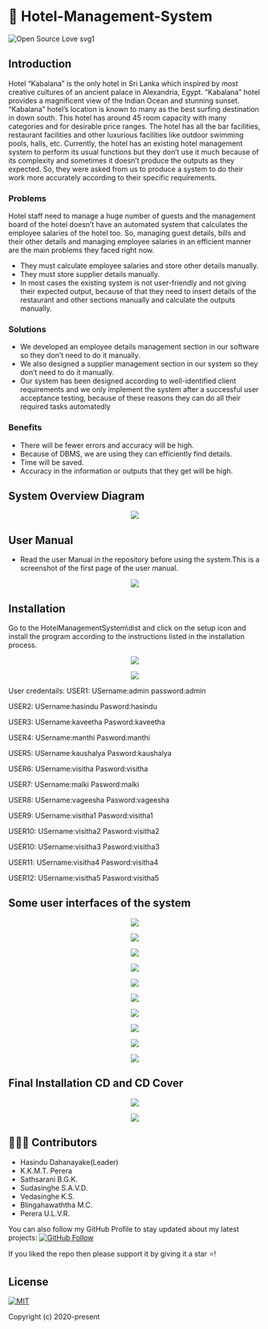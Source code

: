 #  :hotel: Hotel-Management-System
![Open Source Love svg1](https://badges.frapsoft.com/os/v1/open-source.svg?v=103)
## Introduction
Hotel “Kabalana” is the only hotel in Sri Lanka which inspired by most creative cultures of an ancient palace in Alexandria, Egypt. “Kabalana” hotel provides a magnificent view of the Indian Ocean and stunning sunset. “Kabalana” hotel’s location is known to many as the best surfing destination in down south. This hotel has around 45 room capacity with many categories and for desirable price ranges. The hotel has all the bar facilities, restaurant facilities and other luxurious facilities like outdoor swimming pools, halls, etc.    Currently, the hotel has an existing hotel management system to perform its usual functions but they don’t use it much because of its complexity and sometimes it doesn’t produce the outputs as they expected. So, they were asked from us to produce a system to do their work more accurately according to their specific requirements. 


### Problems

Hotel staff need to manage a huge number of guests and the management board of the hotel doesn’t have an automated system that calculates the employee salaries of the hotel too. So, managing guest details, bills and their other details and managing employee salaries in an efficient manner are the main problems they faced right now. 


*  They must calculate employee salaries and store other details manually.
*  They must store supplier details manually.
*  In most cases the existing system is not user-friendly and not giving their expected output, because of that they need to insert details of the restaurant and other sections manually and calculate the outputs manually. 


### Solutions

*   We developed an employee details management section in our software so they don’t need to do it manually. 
*   We also designed a supplier management section in our system so they don’t need to do it manually. 
*   Our system has been designed according to well-identified client requirements and we only implement the system after a successful user acceptance testing, because of these reasons they can do all their required tasks automatedly

### Benefits 

*   There will be fewer errors and accuracy will be high. 
*   Because of DBMS, we are using they can efficiently find details. 
*   Time will be saved. 
*   Accuracy in the information or outputs that they get will be high.


## System Overview Diagram

<p align="middle">
  <img src="../master/interfaces/systemoverview.PNG"/>
 </p>
 
 ## User Manual 
* Read the user Manual in the repository before using the system.This is a screenshot of the first page of the user manual.
 
 <p align="middle">
  <img src="../master/interfaces/usermanual.PNG"/>
 </p>
 
  ## Installation

Go to the HotelManagementSystem\dist and click on the setup icon and install the program according to the instructions listed in the installation process.

<p align="middle">
  <img src="../master/interfaces/Installation Folder.PNG"/>
 </p>
 
  <p align="middle">
  <img src="../master/interfaces/Installation Window.PNG"/>
 </p>
 

 
 User credentails:
USER1:
USername:admin
password:admin

USER2:
USername:hasindu
Pasword:hasindu

USER3:
USername:kaveetha
Pasword:kaveetha


USER4:
USername:manthi
Pasword:manthi

USER5:
USername:kaushalya
Pasword:kaushalya

USER6:
USername:visitha
Pasword:visitha

USER7:
USername:malki
Pasword:malki

USER8:
USername:vageesha
Pasword:vageesha

USER9:
USername:visitha1
Pasword:visitha1

USER10:
USername:visitha2
Pasword:visitha2

USER10:
USername:visitha3
Pasword:visitha3

USER11:
USername:visitha4
Pasword:visitha4

USER12:
USername:visitha5
Pasword:visitha5

  
 
 ## Some user interfaces of the system
 
 <p align="middle">
  <img src="../master/interfaces/splash.PNG"/>
 </p>
 
 
 <p align="middle">
  <img src="../master/interfaces/UI3.PNG"/>
 </p>
 
 
 <p align="middle">
  <img src="../master/interfaces/navigation.PNG"/>
 </p>
 
 
 <p align="middle">
  <img src="../master/interfaces/UI1.PNG"/>
 </p>
 
 
 <p align="middle">
  <img src="../master/interfaces/UI2.PNG"/>
 </p>
 
 
 <p align="middle">
  <img src="../master/interfaces/UI7.PNG"/>
 </p>
 
 <p align="middle">
  <img src="../master/interfaces/UI8.PNG"/>
 </p>
 
 <p align="middle">
  <img src="../master/interfaces/UI9.PNG"/>
 </p>
 
 
 <p align="middle">
  <img src="../master/interfaces/UI5.PNG"/>
 </p>
 
 
 <p align="middle">
  <img src="../master/interfaces/UI8.PNG"/>
 </p>
 

  
  ## Final Installation CD and CD Cover
  <p align="middle">
  <img src="../master/interfaces/cd.jpg"/>
 </p>
 
  <p align="middle">
  <img src="../master/interfaces/CD COVER.jpg"/>
 </p>
 
 ## 👨🏼‍💻 Contributors
 
* Hasindu Dahanayake(Leader)
* K.K.M.T. Perera 
* Sathsarani B.G.K.
* Sudasinghe S.A.V.D. 
* Vedasinghe K.S. 
* Blingahawaththa M.C. 
* Perera U.L.V.R.

You can also follow my GitHub Profile to stay updated about my latest projects: [![GitHub Follow](https://img.shields.io/badge/Connect-Hasindu1-blue.svg?logo=Github&longCache=true&style=social&label=Follow)](https://github.com/Hasindu1)

If you liked the repo then please support it by giving it a star ⭐!


## License
[![MIT](https://img.shields.io/cocoapods/l/AFNetworking.svg?style=style&label=License&maxAge=2592000)](../master/LICENSE)

Copyright (c) 2020-present
 


 
 
 
 
 
 
 
 
 
 
